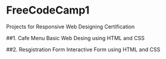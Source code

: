 # FreeCodeCamp1
Projects for Responsive Web Designing Certification

##1. Cafe Menu
Basic Web Desing using HTML and CSS

##2. Resgistration Form
Interactive Form using HTML and CSS

